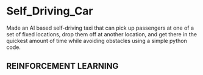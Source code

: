 # Self_Driving_Car
Made an AI based self-driving taxi that can pick up passengers at one of a set of fixed locations, drop them off at another location, and get there in the quickest amount of time while avoiding obstacles using a simple python code.
## REINFORCEMENT LEARNING
